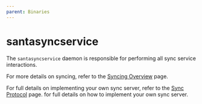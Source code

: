 ```yaml
---
parent: Binaries
---
```


# santasyncservice

The `santasyncservice` daemon is responsible for performing all sync service
interactions.

For more details on syncing, refer to the [Syncing Overview](../introduction/syncing-overview.md) page.

For full details on implementing your own sync server, refer to the [Sync Protocol](../development/sync-protocol.md) page.
for full details on how to implement your own sync server.
